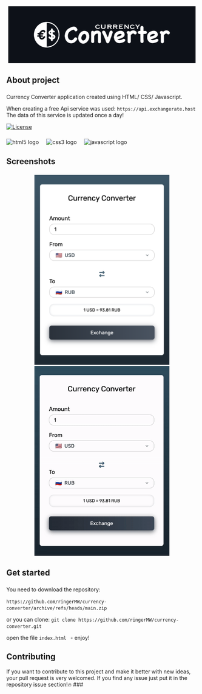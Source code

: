 <div align="center">
  <img height="150" src="https://github.com/ringerMW/currency-converter/blob/main/img/calc_logo.png?raw=true"  />
</div>

###

<h2 align="left">About project</h2>

###

<div align="left">
<p align="left">Currency Converter application created using HTML/ CSS/ Javascript.</p>

When creating a free Api service was used:
`https://api.exchangerate.host`
The data of this service is updated once a day!
</div>



[![License](https://img.shields.io/badge/license-MIT-green)](./LICENSE)

###

<div align="left">
  <img src="https://skillicons.dev/icons?i=html" height="40" alt="html5 logo"  />
  <img width="12" />
  <img src="https://skillicons.dev/icons?i=css" height="40" alt="css3 logo"  />
  <img width="12" />
  <img src="https://skillicons.dev/icons?i=js" height="40" alt="javascript logo"  />
</div>

###

<h2 align="left">Screenshots</h2>

###

<div align="center">
  <img height="500" src="https://github.com/ringerMW/currency-converter/blob/main/img/screenshots_conv.png?raw=true"/>
  <img height="500" src="https://github.com/ringerMW/currency-converter/blob/main/img/conv_pre.gif?raw=true"/>
</div>

###

<h2 align="left">Get started</h2>

###

<div align="left">
You need to download the repository:

`https://github.com/ringerMW/currency-converter/archive/refs/heads/main.zip`

or you can clone:
`git clone https://github.com/ringerMW/currency-converter.git`


open the file `index.html ` - enjoy!
</div>

###

<h2 align="left">Contributing</h2>
If you want to contribute to this project and make it better with new ideas, your pull request is very welcomed. If you find any issue just put it in the repository issue section!🔥
###
